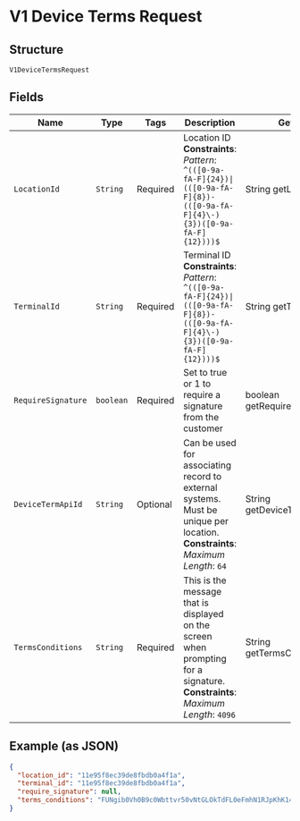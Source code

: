 
# V1 Device Terms Request

## Structure

`V1DeviceTermsRequest`

## Fields

| Name | Type | Tags | Description | Getter | Setter |
|  --- | --- | --- | --- | --- | --- |
| `LocationId` | `String` | Required | Location ID<br>**Constraints**: *Pattern*: `^(([0-9a-fA-F]{24})\|(([0-9a-fA-F]{8})-(([0-9a-fA-F]{4}\-){3})([0-9a-fA-F]{12})))$` | String getLocationId() | setLocationId(String locationId) |
| `TerminalId` | `String` | Required | Terminal ID<br>**Constraints**: *Pattern*: `^(([0-9a-fA-F]{24})\|(([0-9a-fA-F]{8})-(([0-9a-fA-F]{4}\-){3})([0-9a-fA-F]{12})))$` | String getTerminalId() | setTerminalId(String terminalId) |
| `RequireSignature` | `boolean` | Required | Set to true or 1 to require a signature from the customer | boolean getRequireSignature() | setRequireSignature(boolean requireSignature) |
| `DeviceTermApiId` | `String` | Optional | Can be used for associating record to external systems. Must be unique per location.<br>**Constraints**: *Maximum Length*: `64` | String getDeviceTermApiId() | setDeviceTermApiId(String deviceTermApiId) |
| `TermsConditions` | `String` | Required | This is the message that is displayed on the screen when prompting for a signature.<br>**Constraints**: *Maximum Length*: `4096` | String getTermsConditions() | setTermsConditions(String termsConditions) |

## Example (as JSON)

```json
{
  "location_id": "11e95f8ec39de8fbdb0a4f1a",
  "terminal_id": "11e95f8ec39de8fbdb0a4f1a",
  "require_signature": null,
  "terms_conditions": "FUNgib0Vh0B9c0Wbttvr50vNtGLOkTdFL0eFmhN1RJpKhK14IENeDa8irp2dEk9thEcVHvVEyriQeZLs5NjNsCzqNj9JDA4RSJwK647IFtYjrNPN1nBb9bw6hoQ71oT5kpsiXGt8HcqBFVBVeDA7psIzKAyDveAw2o1hfjipkOtXrPgWun0rYwyyFuvqkT1egQYKfYDj"
}
```

